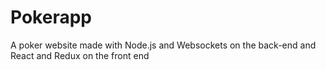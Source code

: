 # Pokerapp
A poker website made with Node.js and Websockets on the back-end and React and Redux on the front end
